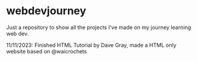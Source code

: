 # webdevjourney
Just a repository to show all the projects I've made on my journey learning web dev.

11/11/2023: Finished HTML Tutorial by Dave Gray, made a HTML only website based on @waicrochets
